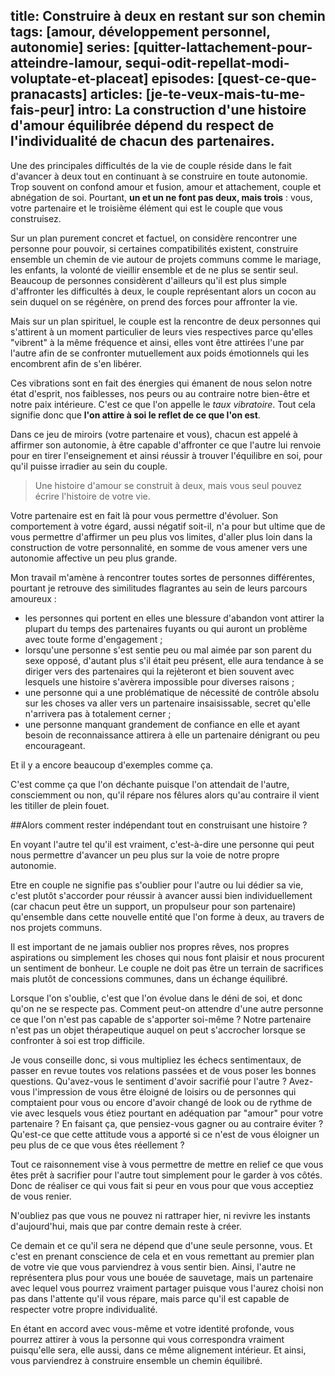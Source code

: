 title: Construire à deux en restant sur son chemin
tags: [amour, développement personnel, autonomie]
series: [quitter-lattachement-pour-atteindre-lamour, sequi-odit-repellat-modi-voluptate-et-placeat]
episodes: [quest-ce-que-pranacasts]
articles: [je-te-veux-mais-tu-me-fais-peur]
intro: La construction d'une histoire d'amour équilibrée dépend du respect de l'individualité de chacun des partenaires. 
---
Une des principales difficultés de la vie de couple réside dans le fait d'avancer à deux tout en continuant à se construire en toute autonomie. Trop souvent on confond amour et fusion, amour et attachement, couple et abnégation de soi. Pourtant, **un et un ne font pas deux, mais trois** : vous, votre partenaire et le troisième élément qui est le couple que vous construisez.

Sur un plan purement concret et factuel, on considère rencontrer une personne pour pouvoir, si certaines compatibilités existent, construire ensemble un chemin de vie autour de projets communs comme le mariage, les enfants, la volonté de vieillir ensemble et de ne plus se sentir seul. Beaucoup de personnes considèrent d'ailleurs qu'il est plus simple d'affronter les difficultés à deux, le couple représentant alors un cocon au sein duquel on se régénère, on prend des forces pour affronter la vie.

Mais sur un plan spirituel, le couple est la rencontre de deux personnes qui s'attirent à un moment particulier de leurs vies respectives parce qu'elles "vibrent" à la même fréquence et ainsi, elles vont être attirées l'une par l'autre afin de se confronter mutuellement aux poids émotionnels qui les encombrent afin de s'en libérer. 

Ces vibrations sont en fait des énergies qui émanent de nous selon notre état d'esprit, nos faiblesses, nos peurs ou au contraire notre bien-être et notre paix intérieure. C'est ce que l'on appelle le *taux vibratoire*. Tout cela signifie donc que **l'on attire à soi le reflet de ce que l'on est**.

Dans ce jeu de miroirs (votre partenaire et vous), chacun est appelé à affirmer son autonomie, à être capable d'affronter ce que l'autre lui renvoie pour en tirer l'enseignement et ainsi réussir à trouver l'équilibre en soi, pour qu'il puisse irradier au sein du couple.

>Une histoire d'amour se construit à deux, mais vous seul pouvez écrire l'histoire de votre vie.

Votre partenaire est en fait là pour vous permettre d'évoluer. Son comportement à votre égard, aussi négatif soit-il, n'a pour but ultime que de vous permettre d'affirmer un peu plus vos limites, d'aller plus loin dans la construction de votre personnalité, en somme de vous amener vers une autonomie affective un peu plus grande.

Mon travail m'amène à rencontrer toutes sortes de personnes différentes, pourtant je retrouve des similitudes flagrantes au sein de leurs parcours amoureux :

- les personnes qui portent en elles une blessure d'abandon vont attirer la plupart du temps des partenaires fuyants ou qui auront un problème avec toute forme d'engagement ;
- lorsqu'une personne s'est sentie peu ou mal aimée par son parent du sexe opposé, d'autant plus s'il était peu présent, elle aura tendance à se diriger vers des partenaires qui la rejèteront et bien souvent avec lesquels une histoire s'avèrera impossible pour diverses raisons ;
- une personne qui a une problématique de nécessité de contrôle absolu sur les choses va aller vers un partenaire insaisissable, secret qu'elle n'arrivera pas à totalement cerner ;
- une personne manquant grandement de confiance en elle et ayant besoin de reconnaissance attirera à elle un partenaire dénigrant ou peu encourageant.

Et il y a encore beaucoup d'exemples comme ça.

C'est comme ça que l'on déchante puisque l'on attendait de l'autre, consciemment ou non, qu'il répare nos fêlures alors qu'au contraire il vient les titiller de plein fouet.

##Alors comment rester indépendant tout en construisant une histoire ?

En voyant l'autre tel qu'il est vraiment, c'est-à-dire une personne qui peut nous permettre d'avancer un peu plus sur la voie de notre propre autonomie.

Etre en couple ne signifie pas s'oublier pour l'autre ou lui dédier sa vie, c'est plutôt s'accorder pour réussir à avancer aussi bien individuellement (car chacun peut être un support, un propulseur pour son partenaire) qu'ensemble dans cette nouvelle entité que l'on forme à deux, au travers de nos projets communs.

Il est important de ne jamais oublier nos propres rêves, nos propres aspirations ou simplement les choses qui nous font plaisir et nous procurent un sentiment de bonheur. Le couple ne doit pas être un terrain de sacrifices mais plutôt de concessions communes, dans un échange équilibré.

Lorsque l'on s'oublie, c'est que l'on évolue dans le déni de soi, et donc qu'on ne se respecte pas. Comment peut-on attendre d'une autre personne ce que l'on n'est pas capable de s'apporter soi-même ? Notre partenaire n'est pas un objet thérapeutique auquel on peut s'accrocher lorsque se confronter à soi est trop difficile.

Je vous conseille donc, si vous multipliez les échecs sentimentaux, de passer en revue toutes vos relations passées et de vous poser les bonnes questions. Qu'avez-vous le sentiment d'avoir sacrifié pour l'autre ? Avez-vous l'impression de vous être éloigné de loisirs ou de personnes qui comptaient pour vous ou encore d'avoir changé de look ou de rythme de vie avec lesquels vous étiez pourtant en adéquation par "amour" pour votre partenaire ? En faisant ça, que pensiez-vous gagner ou au contraire éviter ? Qu'est-ce que cette attitude vous a apporté si ce n'est de vous éloigner un peu plus de ce que vous êtes réellement ?

Tout ce raisonnement vise à vous permettre de mettre en relief ce que vous êtes prêt à sacrifier pour l'autre tout simplement pour le garder à vos côtés. Donc de réaliser ce qui vous fait si peur en vous pour que vous  acceptiez de vous renier.

N'oubliez pas que vous ne pouvez ni rattraper hier, ni revivre les instants d'aujourd'hui, mais que par contre demain reste à créer. 

Ce demain et ce qu'il sera ne dépend que d'une seule personne, vous. Et c'est en prenant conscience de cela et en vous remettant au premier plan de votre vie que vous parviendrez à vous sentir bien. Ainsi, l'autre ne représentera plus pour vous une bouée de sauvetage, mais un partenaire avec lequel vous pourrez vraiment partager puisque vous l'aurez choisi non pas dans l'attente qu'il vous répare, mais parce qu'il est capable de respecter votre propre individualité.

En étant en accord avec vous-même et votre identité profonde, vous pourrez attirer à vous la personne qui vous correspondra vraiment puisqu'elle sera, elle aussi, dans ce même alignement intérieur. Et ainsi, vous parviendrez à construire ensemble un chemin équilibré.
